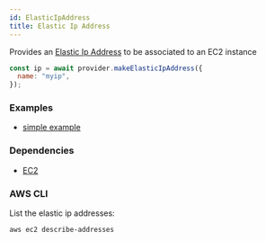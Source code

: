 ```yaml
---
id: ElasticIpAddress
title: Elastic Ip Address
---
```


Provides an [Elastic Ip Address](https://docs.aws.amazon.com/AWSEC2/latest/UserGuide/elastic-ip-addresses-eip.html) to be associated to an EC2 instance

```js
const ip = await provider.makeElasticIpAddress({
  name: "myip",
});
```

### Examples

- [simple example](https://github.com/FredericHeem/grucloud/blob/master/examples/aws/iac.js#L57)

### Dependencies

- [EC2](./EC2)

### AWS CLI

List the elastic ip addresses:

```
aws ec2 describe-addresses
```
